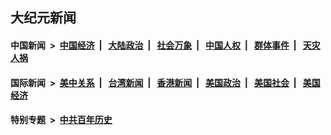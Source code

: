 ## 大纪元新闻

#### 中国新闻 &nbsp;>&nbsp; [中国经济](indexes/ncid283/README.md?06262045) &nbsp;| &nbsp; [大陆政治](indexes/ncid277/README.md?06262045) &nbsp;| &nbsp; [社会万象](indexes/ncid282/README.md?06262045) &nbsp;| &nbsp; [中国人权](indexes/ncid278/README.md?06262045) &nbsp;| &nbsp; [群体事件](indexes/ncid279/README.md?06262045) &nbsp;| &nbsp; [天灾人祸](indexes/ncid280/README.md?06262045)

#### 国际新闻 &nbsp;>&nbsp; [美中关系](indexes/nf1412576/README.md?06262045) &nbsp;| &nbsp; [台湾新闻](indexes/ncid1349361/README.md?06262045) &nbsp;| &nbsp; [香港新闻](indexes/ncid1349362/README.md?06262045) &nbsp;| &nbsp; [美国政治](indexes/ncid1078159/README.md?06262045) &nbsp;| &nbsp; [美国社会](indexes/ncid1078160/README.md?06262045) &nbsp;| &nbsp; [美国经济](indexes/ncid1078158/README.md?06262045)

#### 特别专题 &nbsp;>&nbsp; [中共百年历史](https://github.com/epoch-news/epoch-special/blob/master/README.md?06262045)  
